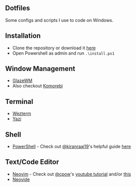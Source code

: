 ## Dotfiles
Some configs and scripts I use to code on Windows.

## Installation
- Clone the repository or download it [here](https://github.com/iholston/dotfiles/archive/refs/heads/main.zip)
- Open Powershell as admin and run `.\install.ps1`

## Window Management
- [GlazeWM](https://github.com/glzr-io/glazewm)
- Also checkout [Komorebi](https://github.com/LGUG2Z/komorebi)
  
## Terminal
- [Wezterm](https://wezfurlong.org/wezterm/index.html)
- [Yazi](https://yazi-rs.github.io/)
  
## Shell 
- [PowerShell](https://github.com/PowerShell/PowerShell) - Check out [@kiranraaj19](https://github.com/kiranraaj19)'s helpful guide [here](https://github.com/kiranraaj19/pwsh)
    
## Text/Code Editor 
- [Neovim](https://neovim.io/) - Check out [@cpow](https://github.com/cpow)'s [youtube tutorial](https://www.youtube.com/playlist?list=PLsz00TDipIffreIaUNk64KxTIkQaGguqn)
and/or [this](https://arslan.io/2023/05/10/the-benefits-of-using-a-single-init-lua-vimrc-file/)
- [Neovide](https://neovide.dev/)
